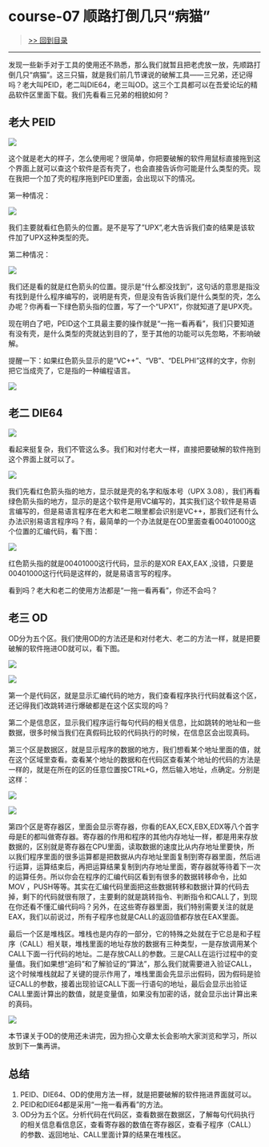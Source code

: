 # course-07 顺路打倒几只“病猫”

> [>> 回到目录](README.md)

------

发现一些新手对于工具的使用还不熟悉，那么我们就暂且把老虎放一放，先顺路打倒几只“病猫”。这三只猫，就是我们前几节课说的破解工具——三兄弟，还记得吗？老大叫PEID，老二叫DIE64，老三叫OD。这三个工具都可以在吾爱论坛的精品软件区里面下载。我们先看看三兄弟的相貌如何？

## 老大 PEID

![](imgs/course-07-01.png)

这个就是老大的样子，怎么使用呢？很简单，你把要破解的软件用鼠标直接拖到这个界面上就可以查这个软件是否有壳了，也会直接告诉你可能是什么类型的壳。现在我把一个加了壳的程序拖到PEID里面，会出现以下的情况。

第一种情况：

![](imgs/course-07-02.png)

我们主要就看红色箭头的位置。是不是写了“UPX”,老大告诉我们查的结果是该软件加了UPX这种类型的壳。

第二种情况：

![](imgs/course-07-03.png)

我们还是看的就是红色箭头的位置。提示是“什么都没找到”，这句话的意思是指没有找到是什么程序编写的，说明是有壳，但是没有告诉我们是什么类型的壳，怎么办呢？你再看一下绿色箭头指的位置，写了一个“UPX1”，你就知道了是UPX壳。

现在明白了吧，PEID这个工具最主要的操作就是“一拖一看再看”，我们只要知道有没有壳，是什么类型的壳就达到目的了，至于其他的功能可以先忽略，不影响破解。

提醒一下：如果红色箭头显示的是“VC++”、“VB”、“DELPHI”这样的文字，你别把它当成壳了，它是指的一种编程语言。

![](imgs/course-07-04.png)

## 老二 DIE64

![](imgs/course-07-05.png)

看起来挺复杂，我们不管这么多。我们和对付老大一样，直接把要破解的软件拖到这个界面上就可以了。

![](imgs/course-07-06.png)

我们先看红色箭头指的地方，显示就是壳的名字和版本号（UPX 3.08），我们再看绿色箭头指的地方，显示的是这个软件是用VC编写的，其实我们这个软件是易语言编写的，但是易语言程序在老大和老二眼里都会识别是VC++，那我们还有什么办法识别易语言程序吗？有，最简单的一个办法就是在OD里面查看00401000这个位置的汇编代码，看下图：

![](imgs/course-07-07.png)

红色箭头指的就是00401000这行代码，显示的是XOR EAX,EAX ,没错，只要是00401000这行代码是这样的，就是易语言写的程序。

看到吗？老大和老二的使用方法都是“一拖一看再看”，你还不会吗？

## 老三 OD

OD分为五个区。我们使用OD的方法还是和对付老大、老二的方法一样，就是把要破解的软件拖进OD就可以，看下图。

![](imgs/course-07-08.png)

![](imgs/course-07-09.png)

第一个是代码区，就是显示汇编代码的地方，我们查看程序执行代码就看这个区，还记得我们改跳转进行爆破都是在这个区实现的吗？

第二个是信息区，显示我们程序运行每句代码的相关信息，比如跳转的地址和一些数据，很多时候当我们在真假码比较的代码执行的时候，在信息区会出现真码。

第三个区是数据区，就是显示程序的数据的地方，我们想看某个地址里面的值，就在这个区域里查看。查看某个地址的数据和在代码区查看某个地址的代码的方法是一样的，就是在所在的区的任意位置按CTRL+G，然后输入地址，点确定。分别是这样：

![](imgs/course-07-10.png)

![](imgs/course-07-11.png)

第四个区是寄存器区，里面会显示寄存器，你看的EAX,ECX,EBX,EDX等八个首字母是E的都叫做寄存器。寄存器的作用和程序的其他内存地址一样，都是用来存放数据的，区别就是寄存器在CPU里面，读取数据的速度比从内存地址里要快，所以我们程序里面的很多运算都是把数据从内存地址里面复制到寄存器里面，然后进行运算，运算结束后，再把运算结果复制到内存地址里面，寄存器就等待着下一次的运算任务。所以你会在程序的汇编代码区看到有很多的数据转移命令，比如MOV ，PUSH等等。其实在汇编代码里面把这些数据转移和数据计算的代码去掉，剩下的代码就很有限了，主要剩的就是跳转指令、判断指令和CALL了，到现在你还看不懂汇编代码吗？另外，在这些寄存器里面，我们特别需要关注的就是EAX，我们以前说过，所有子程序也就是CALL的返回值都存放在EAX里面。

最后一个区是堆栈区。堆栈也是内存的一部分，它的特殊之处就在于它总是和子程序（CALL）相关联，堆栈里面的地址存放的数据有三种类型，一是存放调用某个CALL下面一行代码的地址。二是存放CALL的参数。三是CALL在运行过程中的变量值。我们如果想“追码”和了解验证的“算法”，那么我们就需要进入验证CALL，这个时候堆栈就起了关键的提示作用了，堆栈里面会先显示出假码，因为假码是验证CALL的参数，接着出现验证CALL下面一行语句的地址，最后会显示出验证CALL里面计算出的数值，就是变量值，如果没有加密的话，就会显示出计算出来的真码。

![](imgs/course-07-12.png)

本节课关于OD的使用还未讲完，因为担心文章太长会影响大家浏览和学习，所以放到下一集再讲。

## 总结

1. PEID、DIE64、OD的使用方法一样，就是把要破解的软件拖进界面就可以。
2. PEID和DIE64都是采用“一拖一看再看”的方法。
3. OD分为五个区。分析代码在代码区，查看数据在数据区，了解每句代码执行的相关信息看信息区，查看寄存器的数值在寄存器区，查看子程序（CALL）的参数、返回地址、CALL里面计算的结果在堆栈区。
